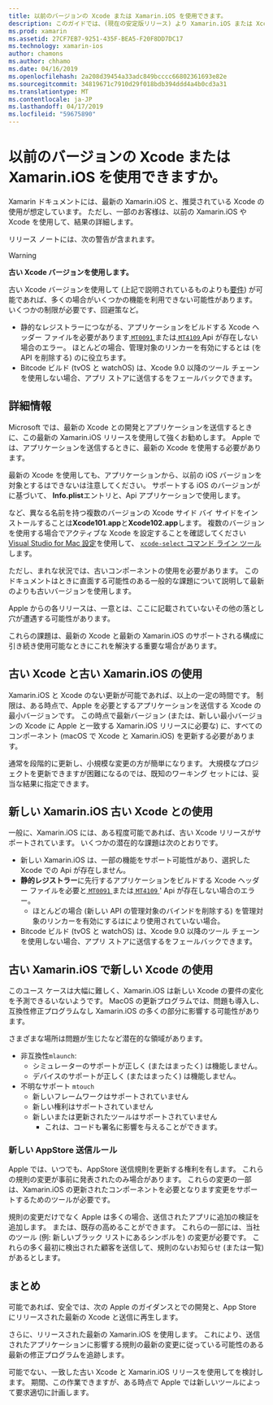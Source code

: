 ```yaml
---
title: 以前のバージョンの Xcode または Xamarin.iOS を使用できます。
description: このガイドでは、(現在の安定版リリース) より Xamarin.iOS または Xcode の以前のバージョンの使用に関する問題について説明します。
ms.prod: xamarin
ms.assetid: 27CF7EB7-9251-435F-BEA5-F20F8DD7DC17
ms.technology: xamarin-ios
author: chamons
ms.author: chhamo
ms.date: 04/16/2019
ms.openlocfilehash: 2a208d39454a33adc849bcccc66802361693e82e
ms.sourcegitcommit: 34819671c7910d29f018bdb394ddd4a4b0cd3a31
ms.translationtype: MT
ms.contentlocale: ja-JP
ms.lasthandoff: 04/17/2019
ms.locfileid: "59675890"
---
```

# <a name="can-i-use-an-older-version-of-xcode-or-xamarinios"></a>以前のバージョンの Xcode または Xamarin.iOS を使用できますか。

Xamarin ドキュメントには、最新の Xamarin.iOS と、推奨されている Xcode の使用が想定しています。 ただし、一部のお客様は、以前の Xamarin.iOS や Xcode を使用して、結果の詳細します。

リリース ノートには、次の警告が含まれます。

> [!WARNING]
> **古い Xcode バージョンを使用します。**
>
> 古い Xcode バージョンを使用して (上記で説明されているものよりも[要件](https://docs.microsoft.com/xamarin/ios/release-notes/12/12.8#requirements)) が可能であれば、多くの場合がいくつかの機能を利用できない可能性があります。 いくつかの制限が必要です、回避策など。
>
> - 静的なレジストラーにつながる、アプリケーションをビルドする Xcode ヘッダー ファイルを必要があります[ `MT0091` ](https://docs.microsoft.com/xamarin/ios/troubleshooting/mtouch-errors#MT0091)または[ `MT4109` ](https://docs.microsoft.com/xamarin/ios/troubleshooting/mtouch-errors#MT4109) Api が存在しない場合のエラー。 ほとんどの場合、管理対象のリンカーを有効にするとは (を API を削除する) のに役立ちます。
> - Bitcode ビルド (tvOS と watchOS) は、Xcode 9.0 以降のツール チェーンを使用しない場合、アプリ ストアに送信するをフェールバックできます。

## <a name="further-information"></a>詳細情報

Microsoft では、最新の Xcode との開発とアプリケーションを送信するときに、この最新の Xamarin.iOS リリースを使用して強くお勧めします。 Apple では、アプリケーションを送信するときに、最新の Xcode を使用する必要があります。

最新の Xcode を使用しても、アプリケーションから、以前の iOS バージョンを対象とするはできないは注意してください。 サポートする iOS のバージョンがに基づいて、 **Info.plist**エントリと、Api アプリケーションで使用します。

など、異なる名前を持つ複数のバージョンの Xcode サイド バイ サイドをインストールすることは**Xcode101.app**と**Xcode102.app**します。 複数のバージョンを使用する場合でアクティブな Xcode を設定することを確認してください[Visual Studio for Mac 設定](~/ios/troubleshooting/questions/ios-sdk.md)を使用して、 [ `xcode-select` ](https://developer.apple.com/library/archive/technotes/tn2339/_index.html#//apple_ref/doc/uid/DTS40014588-CH1-HOW_DO_I_SELECT_THE_DEFAULT_VERSION_OF_XCODE_TO_USE_FOR_MY_COMMAND_LINE_TOOLS_) [コマンド ライン ツール](https://developer.apple.com/library/archive/technotes/tn2339/_index.html#//apple_ref/doc/uid/DTS40014588-CH1-HOW_DO_I_SELECT_THE_DEFAULT_VERSION_OF_XCODE_TO_USE_FOR_MY_COMMAND_LINE_TOOLS_)します。

ただし、まれな状況では、古いコンポーネントの使用を必要があります。 このドキュメントはときに直面する可能性のある一般的な課題について説明して最新のよりも古いバージョンを使用します。

Apple からの各リリースは、一意とは、ここに記載されていないその他の落とし穴が遭遇する可能性があります。

これらの課題は、最新の Xcode と最新の Xamarin.iOS のサポートされる構成に引き続き使用可能なときにこれを解決する重要な場合があります。

## <a name="use-of-an-old-xamarinios-with-an-old-xcode"></a>古い Xcode と古い Xamarin.iOS の使用

Xamarin.iOS と Xcode のない更新が可能であれば、以上の一定の時間です。 制限は、ある時点で、Apple を必要とするアプリケーションを送信する Xcode の最小バージョンです。 この時点で最新バージョン (または、新しい最小バージョンの Xcode に Apple と一致する Xamarin.iOS リリースに必要な) に、すべてのコンポーネント (macOS で Xcode と Xamarin.iOS) を更新する必要があります。

通常を段階的に更新し、小規模な変更の方が簡単になります。 大規模なプロジェクトを更新できますが困難になるのでは、既知のワーキング セットには、妥当な結果に指定できます。

## <a name="use-of-new-xamarinios-with-older-xcode"></a>新しい Xamarin.iOS 古い Xcode との使用

一般に、Xamarin.iOS には、ある程度可能であれば、古い Xcode リリースがサポートされています。 いくつかの潜在的な課題は次のとおりです。

- 新しい Xamarin.iOS は、一部の機能をサポート可能性があり、選択した Xcode での Api が存在しません。 
- **静的レジストラー**に先行するアプリケーションをビルドする Xcode ヘッダー ファイルを必要と[ `MT0091` ](~/ios/troubleshooting/mtouch-errors.md#MT0091)または[ `MT4109` ](~/ios/troubleshooting/mtouch-errors.md#MT4109)' Api が存在しない場合のエラー。
  - ほとんどの場合 (新しい API の管理対象のバインドを削除する) を管理対象のリンカーを有効にするはにより使用されていない場合。
- Bitcode ビルド (tvOS と watchOS) は、Xcode 9.0 以降のツール チェーンを使用しない場合、アプリ ストアに送信するをフェールバックできます。

## <a name="use-of-new-xcode-with-older-xamarinios"></a>古い Xamarin.iOS で新しい Xcode の使用

このユース ケースは大幅に難しく、Xamarin.iOS は新しい Xcode の要件の変化を予測できるいないようです。 MacOS の更新プログラムでは、問題も導入し、互換性修正プログラムなし Xamarin.iOS の多くの部分に影響する可能性があります。 

さまざまな場所は問題が生じたなど潜在的な領域があります。

- 非互換性`mlaunch`:
  - シミュレーターのサポートが正しく (またはまったく) は機能しません。
  - デバイスのサポートが正しく (またはまったく) は機能しません。
- 不明なサポート `mtouch` 
  - 新しいフレームワークはサポートされていません
  - 新しい権利はサポートされていません
  - 新しいまたは更新されたツールはサポートされていません
    - これは、コードも署名に影響を与えることができます。

### <a name="new-appstore-submission-rules"></a>新しい AppStore 送信ルール

Apple では、いつでも、AppStore 送信規則を更新する権利を有します。 これらの規則の変更が事前に発表されたのみ場合があります。 これらの変更の一部は、Xamarin.iOS の更新されたコンポーネントを必要となります変更をサポートするためのツールが必要です。

規則の変更だけでなく Apple は多くの場合、送信されたアプリに追加の検証を追加します。 または、既存の高めることができます。 これらの一部には、当社のツール (例: 新しいブラック リストにあるシンボルを) の変更が必要です。 これらの多く最初に検出された顧客を送信して、規則のないお知らせ (または一覧) があるとします。

## <a name="summary"></a>まとめ

可能であれば、安全では、次の Apple のガイダンスとでの開発と、App Store にリリースされた最新の Xcode と送信に再生します。

さらに、リリースされた最新の Xamarin.iOS を使用します。 これにより、送信されたアプリケーションに影響する規則の最新の変更に従っている可能性のある最新の修正プログラムを追跡します。

可能でない、一致した古い Xcode と Xamarin.iOS リリースを使用してを検討します。 期間、この作業できますが、ある時点で Apple では新しいツールによって要求適切に計画します。
